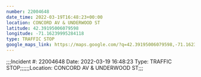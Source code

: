```yaml
---
number: 22004648
date_time: 2022-03-19T16:48:23+00:00
location: CONCORD AV & UNDERWOOD ST
latitude: 42.39195006079598
longitude: -71.16239995284118
type: TRAFFIC STOP
google_maps_link: https://maps.google.com/?q=42.39195006079598,-71.16239995284118
---
```


;;;Incident #: 22004648  Date: 2022-03-19 16:48:23   Type: TRAFFIC STOP;;;;;;Location: CONCORD AV & UNDERWOOD ST;;;
